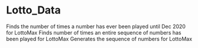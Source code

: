 # Lotto_Data
Finds the number of times a number has ever been played until Dec 2020 for LottoMax
Finds number of times an entire sequence of numbers has been played for LottoMax
Generates the sequence of numbers for LottoMax
